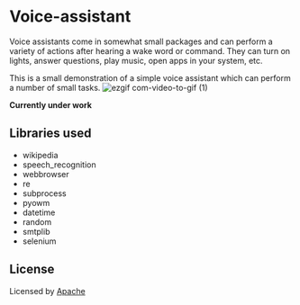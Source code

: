 # Voice-assistant
Voice assistants come in somewhat small packages and can perform a variety of actions after hearing a wake word or command. They can turn on lights, answer questions, play music, open apps in your system, etc.

This is a small demonstration of a simple voice assistant which can perform a number of small tasks.
![ezgif com-video-to-gif (1)](https://user-images.githubusercontent.com/43717493/68534922-9af96200-0360-11ea-97ea-cb7fb473eda0.gif)

**Currently under work**

## Libraries used
* wikipedia
* speech_recognition
* webbrowser
* re
* subprocess
* pyowm
* datetime
* random
* smtplib
* selenium
## License

Licensed by [Apache](LICENSE)
